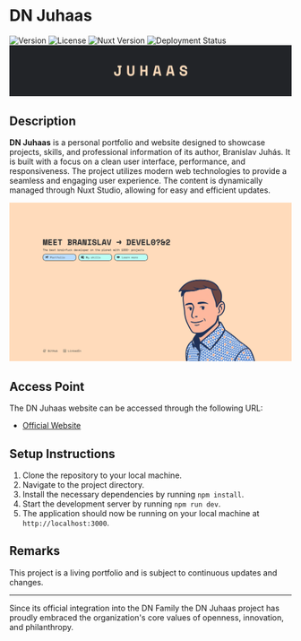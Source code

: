 # DN Juhaas

![Version](https://img.shields.io/badge/Version-2.25.0.1-blue) ![License](https://img.shields.io/badge/License-MIT-red) ![Nuxt Version](https://img.shields.io/badge/Nuxt-4.0.1-mediumseagreen) ![Deployment Status](https://github.com/branislavjuhaas/dn-juhaas/actions/workflows/nuxtjs.yml/badge.svg)
![DN Juhaas Banner](/readme/banner.png)

## Description

**DN Juhaas** is a personal portfolio and website designed to showcase projects, skills, and professional information of its author, Branislav Juhás. It is built with a focus on a clean user interface, performance, and responsiveness. The project utilizes modern web technologies to provide a seamless and engaging user experience. The content is dynamically managed through Nuxt Studio, allowing for easy and efficient updates.

![DN Juhaas Branding](readme/branding.png)

## Access Point

The DN Juhaas website can be accessed through the following URL:

- [Official Website](https://juhaas.eu)

## Setup Instructions

1.  Clone the repository to your local machine.
2.  Navigate to the project directory.
3.  Install the necessary dependencies by running `npm install`.
4.  Start the development server by running `npm run dev`.
5.  The application should now be running on your local machine at `http://localhost:3000`.

## Remarks

This project is a living portfolio and is subject to continuous updates and changes.

---

Since its official integration into the DN Family the DN Juhaas project has proudly embraced the organization's core values of openness, innovation, and philanthropy.
